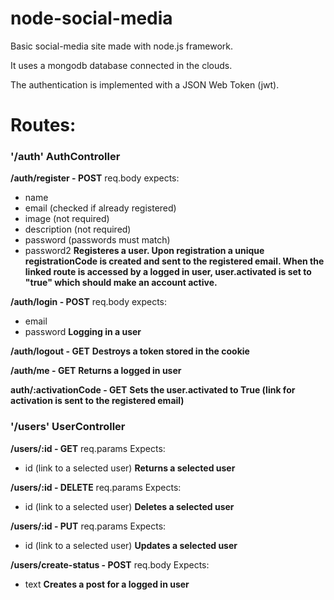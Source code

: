 # node-social-media
Basic social-media site made with node.js framework. 

It uses a mongodb database connected in the clouds.

The authentication is implemented with a JSON Web Token (jwt).

 # Routes:
### '/auth' AuthController
 
**/auth/register - POST** 
req.body expects:
- name
- email (checked if already registered)
- image (not required)
- description (not required) 
- password (passwords must match)
- password2
__Registeres a user. Upon registration a unique registrationCode is created and sent to the registered email. When the linked route is accessed by a logged in user, user.activated is set to "true" which should make an account active.__
 
**/auth/login - POST**
req.body expects:
- email
- password
__Logging in a user__
 
**/auth/logout - GET**
__Destroys a token stored in the cookie__

**/auth/me - GET**
__Returns a logged in user__

 
 **auth/:activationCode - GET**
 __Sets the user.activated to True (link for activation is sent to the registered email)__
 
 ### '/users' UserController
 
**/users/:id - GET**
req.params Expects:
- id (link to a selected user)
__Returns a selected user__
 
**/users/:id - DELETE**
req.params Expects:
- id (link to a selected user)
__Deletes a selected user__
 
**/users/:id - PUT**
req.params Expects:
- id (link to a selected user)
__Updates a selected user__
 
**/users/create-status - POST**
req.body Expects:
- text
__Creates a post for a logged in user__
